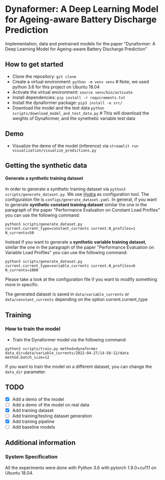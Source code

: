 # Dynaformer: A Deep Learning Model for Ageing-aware Battery Discharge Prediction
Implementation, data and pretrained models for the paper "Dynaformer: A Deep Learning Model for Ageing-aware Battery Discharge Prediction"

## How to get started
* Clone the repository: `git clone`
* Create a virtual environment: `python -m venv venv` # Note, we used python 3.6 for this project on Ubuntu 18.04
* Activate the virtual environment: `source venv/bin/activate`
* Install dependencies: `pip install -r requirements.txt`
* Install the dynaformer package: `pip3 install -e src/`
* Download the model and the test data `python scripts/download_model_and_test_data.py` # This will download the weights of Dynaformer, and the synethetic variable test data


## Demo
* Visualize the deme of the model (inference) via `streamlit run visualization/visualize_predictions.py`

## Getting the synthetic data 
#### Generate a synthetic training dataset
In order to generate a synthetic training dataset via `python3 scripts/generate_dataset.py`. We use [Hydra](https://github.com/facebookresearch/hydra) as configuration tool. The configuration file is `configs/generate_dataset.yaml`. 
In general, if you want to generate **synthetic constant training dataset** similar the one in the paragraph of the paper "Performance Evaluation on Constant Load Profiles" you can use the following command:
```
python3 scripts/generate_dataset.py current.current_type=constant_currents current.N_profiles=1 N_currents=50
```
Instead if you want to generate a **synthetic variable training dataset**, similar the one in the paragraph of the paper "Performance Evaluation on Variable Load Profiles" you can use the following command:
```
python3 scripts/generate_dataset.py current.current_type=variable_currents current.N_profiles=6 N_currents=1000
```
Please take a look at the configuration file if you want to modify something more in specific.


The generated dataset is saved in `data/variable_currents` or `data/constant_currents` depending on the option current.current_type

## Training
### How to train the model
* Train the Dynaformer model via the following command:
```
python3 scripts/train.py method=dynaformer data_dir=data/variable_currents/2022-04-27/14-58-12/data method.batch_size=12
```
If you want to train the model on a different dataset, you can change the `data_dir` parameter. 

## TODO
* [X] Add a demo of the model
* [ ] Add a demo of the model on real data
* [X] Add training dataset
* [ ] Add training/testing dataset generation
* [X] Add training pipeline
* [ ] Add baseline models

## Additional information
### System Specification
All the experiments were done with Python 3.6 with pytorch 1.9.0+cu111 on Ubuntu 18.04.
